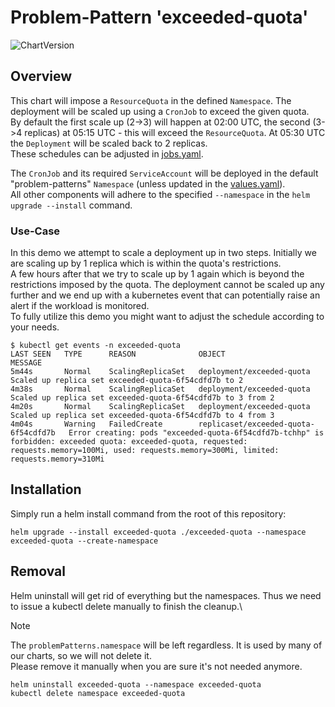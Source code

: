# Problem-Pattern 'exceeded-quota'
![ChartVersion](https://img.shields.io/badge/ChartVersion-1.1.0-informational?style=flat)

## Overview
This chart will impose a `ResourceQuota` in the defined `Namespace`. The deployment will be scaled up using a `CronJob` to exceed the given quota.\
By default the first scale up (2->3) will happen at 02:00 UTC, the second (3->4 replicas) at 05:15 UTC - this will exceed the `ResourceQuota`. 
At 05:30 UTC the `Deployment` will be scaled back to 2 replicas.\
These schedules can be adjusted in [jobs.yaml](templates/jobs.yaml). 

The `CronJob` and its required `ServiceAccount` will be deployed in the default "problem-patterns" `Namespace` (unless updated in the [values.yaml](values.yaml)).\
All other components will adhere to the specified `--namespace` in the `helm upgrade --install` command.

### Use-Case
In this demo we attempt to scale a deployment up in two steps. Initially we are scaling up by 1 replica which is within the quota's restrictions.\
A few hours after that we try to scale up by 1 again which is beyond the restrictions imposed by the quota. The deployment cannot be scaled up any further and we end up with a kubernetes event that can potentially raise an alert if the workload is monitored.\
To fully utilize this demo you might want to adjust the schedule according to your needs.
```shell
$ kubectl get events -n exceeded-quota
LAST SEEN   TYPE      REASON              OBJECT                                 MESSAGE
5m44s       Normal    ScalingReplicaSet   deployment/exceeded-quota              Scaled up replica set exceeded-quota-6f54cdfd7b to 2
4m38s       Normal    ScalingReplicaSet   deployment/exceeded-quota              Scaled up replica set exceeded-quota-6f54cdfd7b to 3 from 2
4m20s       Normal    ScalingReplicaSet   deployment/exceeded-quota              Scaled up replica set exceeded-quota-6f54cdfd7b to 4 from 3
4m04s       Warning   FailedCreate        replicaset/exceeded-quota-6f54cdfd7b   Error creating: pods "exceeded-quota-6f54cdfd7b-tchhp" is forbidden: exceeded quota: exceeded-quota, requested: requests.memory=100Mi, used: requests.memory=300Mi, limited: requests.memory=310Mi
```

## Installation
Simply run a helm install command from the root of this repository:
```shell
helm upgrade --install exceeded-quota ./exceeded-quota --namespace exceeded-quota --create-namespace
```

## Removal
Helm uninstall will get rid of everything but the namespaces. Thus we need to issue a kubectl delete manually to finish the cleanup.\
> [!NOTE]  
> The `problemPatterns.namespace` will be left regardless. It is used by many of our charts, so we will not delete it.\
> Please remove it manually when you are sure it's not needed anymore. 
```shell
helm uninstall exceeded-quota --namespace exceeded-quota
kubectl delete namespace exceeded-quota
```
